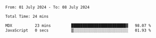 <!--START_SECTION:waka-->

```txt
From: 01 July 2024 - To: 08 July 2024

Total Time: 24 mins

MDX          23 mins         ████████████████████████▓   98.07 %
JavaScript   0 secs          ▒░░░░░░░░░░░░░░░░░░░░░░░░   01.93 %
```

<!--END_SECTION:waka-->